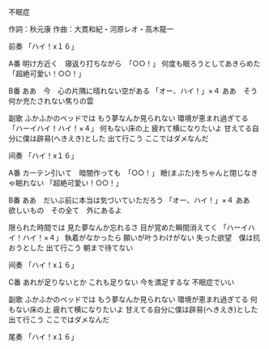 不眠症

作詞：秋元康
作曲：大貫和紀・河原レオ・高木龍一

前奏
「ハイ！x１６」 

A番
明け方近く　寝返り打ちながら　「○○！」 
何度も眠ろうとしてあきらめた 「超絶可愛い！○○！」 

B番
ああ　今　心の片隅に晴れない空がある 「オー、ハイ！」×４ 
ああ　そう何か充たされない焦りの雲

副歌
ふかふかのベッドでは
もう夢なんか見られない
環境が恵まれ過ぎてる　「ハーイハイ！ハイ！×４」
何もない床の上
疲れて横になりたいよ
甘えてる自分に僕は辟易(へきえき)とした
出て行こう
ここではダメなんだ

间奏
「ハイ！x１６」 

A番
カーテン引いて　暗闇作っても　「○○！」 
瞼(まぶた)をちゃんと閉じなきゃ眠れない 「超絶可愛い！○○！」 

B番
ああ　だいぶ前に本当は気づいていただろう 「オー、ハイ！」×４ 
ああ　欲しいもの　その全て　外にあるよ

限られた時間では
見た夢なんか忘れるさ
目が覚めた瞬間消えてく 「ハーイハイ！ハイ！×４」 
執着がなかったら
願いが叶うわけがない
失った欲望　僕は抗おうとした
出て行こう
朝まで待てない

间奏
「ハイ！x１６」 

C番
あれが足りないとか
これも足りない
今を満足するな
不眠症でいい

副歌
ふかふかのベッドでは
もう夢なんか見られない
環境が恵まれ過ぎてる
何もない床の上
疲れて横になりたいよ
甘えてる自分に僕は辟易(へきえき)とした
出て行こう
ここではダメなんだ

尾奏
「ハイ！x１６」